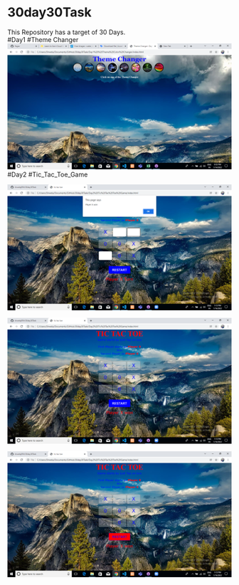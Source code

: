 # 30day30Task
This Repository has a target of 30 Days.
<br/>
#Day1 #Theme Changer
![CHEESE!](images/Day1.png)
<br/>
#Day2 #Tic_Tac_Toe_Game

![CHEESE!](images/Day2-1%20(1).png)

![CHEESE!](images/Day2-1%20(2).png)

![CHEESE!](images/Day2-1%20(3).png)
